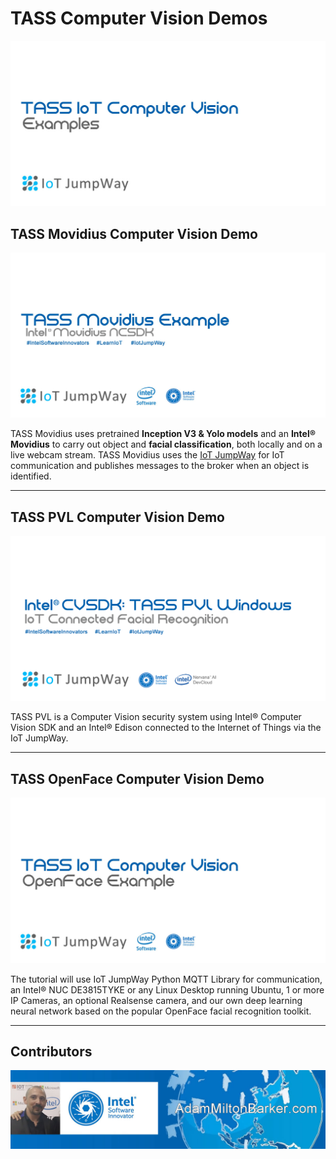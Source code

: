 # TASS Computer Vision Demos

![TASS Computer Vision Demo Docs](images/tass.jpg)

## TASS Movidius Computer Vision Demo

[![TASS Movidius Computer Vision Demo](TASS-Movidius/images/tass-movidius.jpg)](https://github.com/SSG-DRD-IOT/demo-tass/tree/master/TASS-Movidius)

TASS Movidius uses pretrained **Inception V3 & Yolo models** and an **Intel® Movidius** to carry out object and **facial classification**, both locally and on a live webcam stream. TASS Movidius uses the [IoT JumpWay](https://iot.techbubbletechnologies.com "IoT JumpWay") for IoT communication and publishes messages to the broker when an object is identified.

---

## TASS PVL Computer Vision Demo

[![TASS PVL Computer Vision Demo](TASS-PVL/Windows/images/Intel-Computer-Vision-Windows.png)](https://github.com/SSG-DRD-IOT/demo-tass/tree/master/TASS-PVL/Windows)

TASS PVL is a Computer Vision security system using Intel® Computer Vision SDK and an Intel® Edison connected to the Internet of Things via the IoT JumpWay.

---

## TASS OpenFace Computer Vision Demo

[![TASS OpenFace Computer Vision Demo](images/tass-openface.jpg)](https://github.com/SSG-DRD-IOT/demo-tass/tree/master/TASS-OpenFace)

The tutorial will use  IoT JumpWay Python MQTT Library for communication, an Intel® NUC DE3815TYKE or any Linux Desktop running Ubuntu, 1 or more IP Cameras, an optional Realsense camera, and our own deep learning neural network based on the popular OpenFace facial recognition toolkit.

---

## Contributors

[![Adam Milton-Barker, Intel® Software Innovator](images/Intel-Software-Innovator.jpg)](https://github.com/AdamMiltonBarker)
